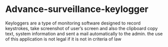 # Advance-surveillance-keylogger
Keyloggers are a type of monitoring software designed to record keystrokes,  take screenshot of user’s screen and also the clipboard copy text,  system information and sent a mail automatically to the admin.  the use of this application is not legal if it is not in criteria of law

